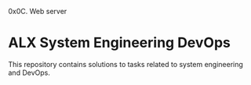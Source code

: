 0x0C. Web server
# ALX System Engineering DevOps

This repository contains solutions to tasks related to system engineering and DevOps.


